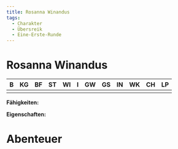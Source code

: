 ```yaml
---
title: Rosanna Winandus
tags:
  - Charakter
  - Übersreik
  - Eine-Erste-Runde
---
```


# Rosanna Winandus

|   B   |  KG   |  BF   |  ST   |  WI   |   I   |  GW   |  GS   |  IN   |  WK   |  CH   |  LP   |
| :---: | :---: | :---: | :---: | :---: | :---: | :---: | :---: | :---: | :---: | :---: | :---: |
|       |       |       |       |       |       |       |       |       |       |       |       |

**Fähigkeiten:** 

**Eigenschaften:** 

# Abenteuer
